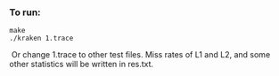 ### To run:

```
make
./kraken 1.trace
```

​	Or change 1.trace to other test files. Miss rates of L1 and L2, and some other statistics will be written in res.txt.

